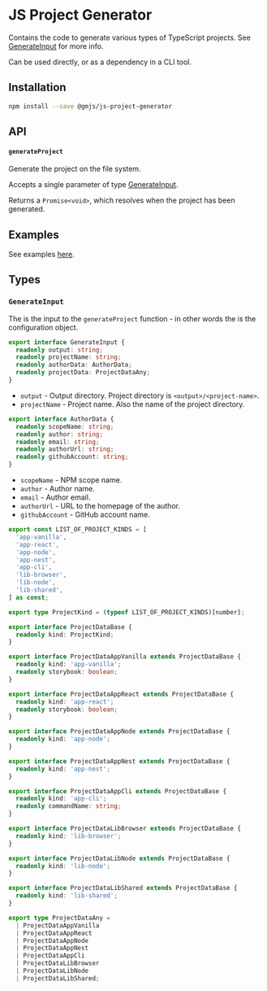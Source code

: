 # JS Project Generator

Contains the code to generate various types of TypeScript projects. See [GenerateInput](#generateinput) for more info.

Can be used directly, or as a dependency in a CLI tool.

## Installation

```bash
npm install --save @gmjs/js-project-generator
```

## API

#### `generateProject`

Generate the project on the file system.

Accepts a single parameter of type [GenerateInput](#generateinput).

Returns a `Promise<void>`, which resolves when the project has been generated.

## Examples

See examples [here](src/impl/generate/test-assets).

## Types

### `GenerateInput`

The is the input to the `generateProject` function - in other words the is the configuration object.

```ts
export interface GenerateInput {
  readonly output: string;
  readonly projectName: string;
  readonly authorData: AuthorData;
  readonly projectData: ProjectDataAny;
}
```

- `output` - Output directory. Project directory is `<output>/<project-name>`.
- `projectName` - Project name. Also the name of the project directory.

```ts
export interface AuthorData {
  readonly scopeName: string;
  readonly author: string;
  readonly email: string;
  readonly authorUrl: string;
  readonly githubAccount: string;
}
```

- `scopeName` - NPM scope name.
- `author` - Author name.
- `email` - Author email.
- `authorUrl` - URL to the homepage of the author.
- `githubAccount` - GitHub account name.

```ts
export const LIST_OF_PROJECT_KINDS = [
  'app-vanilla',
  'app-react',
  'app-node',
  'app-nest',
  'app-cli',
  'lib-browser',
  'lib-node',
  'lib-shared',
] as const;

export type ProjectKind = (typeof LIST_OF_PROJECT_KINDS)[number];

export interface ProjectDataBase {
  readonly kind: ProjectKind;
}

export interface ProjectDataAppVanilla extends ProjectDataBase {
  readonly kind: 'app-vanilla';
  readonly storybook: boolean;
}

export interface ProjectDataAppReact extends ProjectDataBase {
  readonly kind: 'app-react';
  readonly storybook: boolean;
}

export interface ProjectDataAppNode extends ProjectDataBase {
  readonly kind: 'app-node';
}

export interface ProjectDataAppNest extends ProjectDataBase {
  readonly kind: 'app-nest';
}

export interface ProjectDataAppCli extends ProjectDataBase {
  readonly kind: 'app-cli';
  readonly commandName: string;
}

export interface ProjectDataLibBrowser extends ProjectDataBase {
  readonly kind: 'lib-browser';
}

export interface ProjectDataLibNode extends ProjectDataBase {
  readonly kind: 'lib-node';
}

export interface ProjectDataLibShared extends ProjectDataBase {
  readonly kind: 'lib-shared';
}

export type ProjectDataAny =
  | ProjectDataAppVanilla
  | ProjectDataAppReact
  | ProjectDataAppNode
  | ProjectDataAppNest
  | ProjectDataAppCli
  | ProjectDataLibBrowser
  | ProjectDataLibNode
  | ProjectDataLibShared;
```
